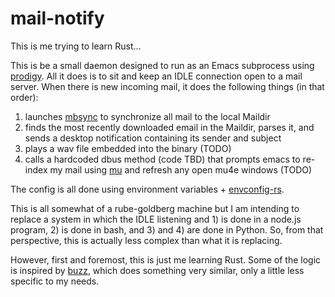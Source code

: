 # mail-notify

This is me trying to learn Rust...

This is be a small daemon designed to run as an Emacs subprocess using
[prodigy](https://github.com/rejeep/prodigy.el). All it does is to sit and keep
an IDLE connection open to a mail server. When there is new incoming mail, it
does the following things (in that order):

1. launches [mbsync](https://isync.sourceforge.io/mbsync.html) to synchronize
   all mail to the local Maildir
2. finds the most recently downloaded email in the Maildir, parses it, and
   sends a desktop notification containing its sender and subject
3. plays a wav file embedded into the binary (TODO)
4. calls a hardcoded dbus method (code TBD) that prompts emacs to re-index my
   mail using [mu](https://github.com/djcb/mu) and refresh any open mu4e
   windows (TODO)

The config is all done using environment variables +
[envconfig-rs](https://github.com/greyblake/envconfig-rs).

This is all somewhat of a rube-goldberg machine but I am intending to replace a
system in which the IDLE listening and 1) is done in a node.js program, 2) is
done in bash, and 3) and 4) are done in Python. So, from that perspective, this
is actually less complex than what it is replacing.

However, first and foremost, this is just me learning Rust. Some of the logic
is inspired by [buzz](https://github.com/jonhoo/buzz), which does something
very similar, only a little less specific to my needs.
